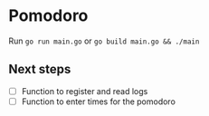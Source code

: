 # Pomodoro

Run `go run main.go` or `go build main.go && ./main`

## Next steps

- [ ] Function to register and read logs
- [ ] Function to enter times for the pomodoro